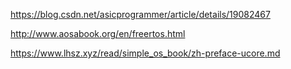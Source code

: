 https://blog.csdn.net/asicprogrammer/article/details/19082467

http://www.aosabook.org/en/freertos.html

https://www.lhsz.xyz/read/simple_os_book/zh-preface-ucore.md